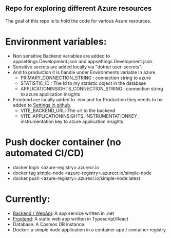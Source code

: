 ## Repo for exploring different Azure resources
The goal of this repo is to hold the code for various Azure resources.

# Environment variables:
- Non sensitive Backend variables are added to appsettings.Development.json and appsettings.Development.json.
- Sensitive secrets are added locally via "dotnet user-secrets".
- And to production it is handle under Environments variable in azure.
    - PRIMARY_CONNECTION_STRING : connection string to azure
    - STATISTIC_ID :  The Id to my statistic object in the database
    - APPLICATIONINSIGHTS_CONNECTION_STRING : connection string to azure application insights
- Frontend are locally added to .env and for Production they needs to be added to [Settings in github](https://github.com/eriktoger/learn_azure/settings/environments).
    - VITE_BACKEND_URL: The url to the backend
    - VITE_APPLICATIONINSIGHTS_INSTRUMENTATIONKEY : instrumentation key to azure application insights


# Push docker container (no automated CI/CD)
 - docker login \<azure-registry>.azurecr.io
 - docker tag simple-node \<azure-registry>.azurecr.io/simple-node
 - docker push \<azure-registry>.azurecr.io/simple-node:latest

# Currently:
- [Backend / WebApi](https://etogerbackend.azurewebsites.net): A app service written in .net
- [Frontend](https://witty-wave-01133fe0f.5.azurestaticapps.net/): A static web app written in Typescript/React
- Database: A Cosmos DB instance.
- Docker: a simple node application in a container app / container registry